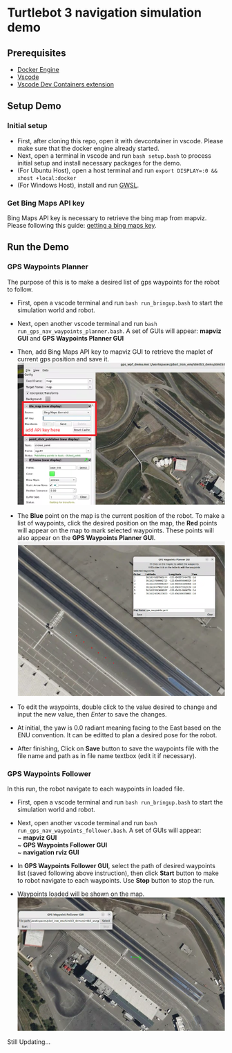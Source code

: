 # Turtlebot 3 navigation simulation demo

## Prerequisites
* [Docker Engine](https://docs.docker.com/engine/install/)
* [Vscode](https://code.visualstudio.com/download)
* [Vscode Dev Containers extension](vscode:extension/ms-vscode-remote.remote-containers)


## Setup Demo

### Initial setup
* First, after cloning this repo, open it with devcontainer in vscode. Please make sure that the docker engine already started.
* Next, open a terminal in vscode and run `bash setup.bash` to process initial setup and install necessary packages for the demo.
* (For Ubuntu Host), open a host terminal and run `export DISPLAY=:0 && xhost +local:docker`
* (For Windows Host), install and run [GWSL](https://apps.microsoft.com/detail/9NL6KD1H33V3?launch=true&mode=full&hl=en-us&gl=kr&referrer=bingwebsearch&ocid=bingwebsearch).

### Get Bing Maps API key
Bing Maps API key is necessary to retrieve the bing map from mapviz. Please following this guide: [getting a bing maps key](https://learn.microsoft.com/en-us/bingmaps/getting-started/bing-maps-dev-center-help/getting-a-bing-maps-key).

## Run the Demo

### GPS Waypoints Planner
The purpose of this is to make a desired list of gps waypoints for the robot to follow.

* First, open a vscode terminal and run `bash run_bringup.bash` to start the simulation world and robot.
* Next, open another vscode terminal and run `bash run_gps_nav_waypoints_planner.bash`. A set of GUIs will appear: **mapviz GUI** and **GPS Waypoints Planner GUI**

* Then, add Bing Maps API key to mapviz GUI to retrieve the maplet of current gps position and save it. \
![Add API Key](image/add_api_key.png)
* The **Blue** point on the map is the current position of the robot. To make a list of waypoints, click the desired position on the map, the **Red** points will appear on the map to mark selected waypoints. These points will also appear on the **GPS Waypoints Planner GUI**. \
![Waypoints Selection](image/waypoints_selection.png)
* To edit the waypoints, double click to the value desired to change and input the new value, then *Enter* to save the changes.
* At initial, the yaw is 0.0 radiant meaning facing to the East based on the ENU convention. It can be editted to plan a desired pose for the robot.
* After finishing, Click on **Save** button to save the waypoints file with the file name and path as in file name textbox (edit it if necessary).

### GPS Waypoints Follower
In this run, the robot navigate to each waypoints in loaded file.

* First, open a vscode terminal and run `bash run_bringup.bash` to start the simulation world and robot.
* Next, open another vscode terminal and run `bash run_gps_nav_waypoints_follower.bash`. A set of GUIs will appear: \
~ **mapviz GUI** \
~ **GPS Waypoints Follower GUI** \
~ **navigation rviz GUI**

* In **GPS Waypoints Follower GUI**, select the path of desired waypoints list (saved following above instruction), then click **Start** button to make to robot navigate to each waypoints. Use **Stop** button to stop the run.
* Waypoints loaded will be shown on the map.\
![Waypoints Follower](image/waypoints_follower.png)

Still Updating...






